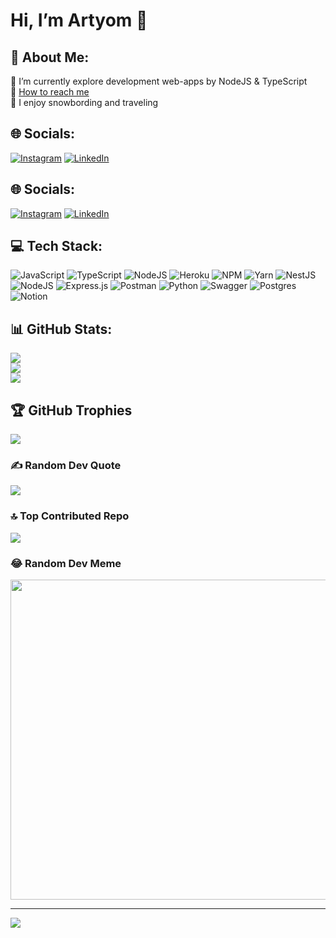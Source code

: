 # Hi, I’m Artyom 👋


## 💫 About Me:
🌱 I’m currently explore development web-apps by NodeJS & TypeScript<br>💬 [How to reach me](https://www.linkedin.com/in/artyom-golubev/)<br>💞️ I enjoy snowbording and traveling

## 🌐 Socials:
[![Instagram](https://img.shields.io/badge/Instagram-%23E4405F.svg?logo=Instagram&logoColor=white)](https://instagram.com/artyom2dot) [![LinkedIn](https://img.shields.io/badge/LinkedIn-%230077B5.svg?logo=linkedin&logoColor=white)](https://linkedin.com/in/artyom-golubev) 

## 🌐 Socials:
[![Instagram](https://img.shields.io/badge/Instagram-%23E4405F.svg?logo=Instagram&logoColor=white)](https://instagram.com/artyom2dot) [![LinkedIn](https://img.shields.io/badge/LinkedIn-%230077B5.svg?logo=linkedin&logoColor=white)](https://linkedin.com/in/artyom-golubev) 

## 💻 Tech Stack:
![JavaScript](https://img.shields.io/badge/javascript-%23323330.svg?style=flat&logo=javascript&logoColor=%23F7DF1E) ![TypeScript](https://img.shields.io/badge/typescript-%23007ACC.svg?style=flat&logo=typescript&logoColor=white) ![NodeJS](https://img.shields.io/badge/node.js-6DA55F?style=flat&logo=node.js&logoColor=white) ![Heroku](https://img.shields.io/badge/heroku-%23430098.svg?style=flat&logo=heroku&logoColor=white) ![NPM](https://img.shields.io/badge/NPM-%23000000.svg?style=flat&logo=npm&logoColor=white) ![Yarn](https://img.shields.io/badge/yarn-%232C8EBB.svg?style=flat&logo=yarn&logoColor=white) ![NestJS](https://img.shields.io/badge/nestjs-%23E0234E.svg?style=flat&logo=nestjs&logoColor=white) ![NodeJS](https://img.shields.io/badge/node.js-6DA55F?style=flat&logo=node.js&logoColor=white) ![Express.js](https://img.shields.io/badge/express.js-%23404d59.svg?style=flat&logo=express&logoColor=%2361DAFB) ![Postman](https://img.shields.io/badge/Postman-FF6C37?style=flat&logo=postman&logoColor=white) ![Python](https://img.shields.io/badge/python-3670A0?style=flat&logo=python&logoColor=ffdd54) ![Swagger](https://img.shields.io/badge/-Swagger-%23Clojure?style=flat&logo=swagger&logoColor=white) ![Postgres](https://img.shields.io/badge/postgres-%23316192.svg?style=flat&logo=postgresql&logoColor=white) ![Notion](https://img.shields.io/badge/Notion-%23000000.svg?style=flat&logo=notion&logoColor=white)

## 📊 GitHub Stats:
![](https://github-readme-stats.vercel.app/api?username=Artyom099&theme=tokyonight&hide_border=true&include_all_commits=false&count_private=false)<br/>
![](https://github-readme-streak-stats.herokuapp.com/?user=Artyom099&theme=tokyonight&hide_border=true)<br/>
![](https://github-readme-stats.vercel.app/api/top-langs/?username=Artyom099&theme=tokyonight&hide_border=true&include_all_commits=false&count_private=false&layout=compact)

## 🏆 GitHub Trophies
![](https://github-profile-trophy.vercel.app/?username=Artyom099&theme=tokyonight&no-frame=true&no-bg=true&margin-w=4)

### ✍️ Random Dev Quote
![](https://quotes-github-readme.vercel.app/api?type=horizontal&theme=tokyonight)

### 🔝 Top Contributed Repo
![](https://github-contributor-stats.vercel.app/api?username=Artyom099&limit=5&theme=tokyonight&combine_all_yearly_contributions=true)

### 😂 Random Dev Meme
<img src="https://rm.up.railway.app/" width="512px"/>

---
[![](https://visitcount.itsvg.in/api?id=Artyom099&icon=4&color=0)](https://visitcount.itsvg.in)

<!-- Proudly created with GPRM ( https://gprm.itsvg.in ) -->
